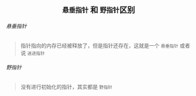 ## <center> `悬垂指针` 和 `野指针`区别


###### 悬垂指针
> 指针指向的内存已经被释放了，但是指针还存在，这就是一个 `悬垂指针` 或者说 `迷途指针`

###### 野指针
> 没有进行初始化的指针，其实都是 `野指针`

